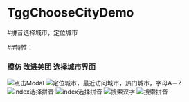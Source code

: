 # TggChooseCityDemo
#拼音选择城市，定位城市

##特性：
### 模仿 改进美团 选择城市界面
![点击Modal](https://raw.githubusercontent.com/BigBagFind/TggChooseCityDemo/master/TggChooseCityDemo/IMG_5945.PNG)
![定位城市，最近访问城市，热门城市，字母A－Z](https://raw.githubusercontent.com/BigBagFind/TggChooseCityDemo/master/TggChooseCityDemo/IMG_5946.PNG)
![index选择拼音](https://raw.githubusercontent.com/BigBagFind/TggChooseCityDemo/master/TggChooseCityDemo/IMG_5950.PNG)
![index选择拼音](https://raw.githubusercontent.com/BigBagFind/TggChooseCityDemo/master/TggChooseCityDemo/IMG_5951.PNG)
![搜索汉字](https://raw.githubusercontent.com/BigBagFind/TggChooseCityDemo/master/TggChooseCityDemo/IMG_5955.PNG)
![搜索拼音](https://raw.githubusercontent.com/BigBagFind/TggChooseCityDemo/master/TggChooseCityDemo/IMG_5956.PNG)
